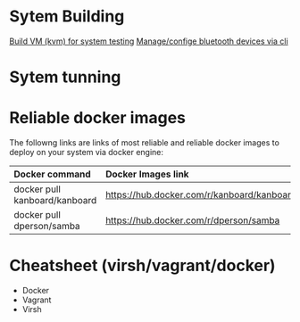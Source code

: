 # Sytem Building
[Build VM (kvm) for system testing](documentation/kvm-related/kvm-building-vm.md)
[Manage/confige bluetooth devices via cli]()
# Sytem tunning


# Reliable docker images
The followng links are links of most reliable and reliable docker images to deploy on your system via docker engine:


| **Docker command**  					| **Docker Images link** 												 |
| :---------------------------- | :----------------------------------------- |
| docker pull kanboard/kanboard | https://hub.docker.com/r/kanboard/kanboard | 
| docker pull dperson/samba     | https://hub.docker.com/r/dperson/samba     |

# Cheatsheet (virsh/vagrant/docker)

* Docker
* Vagrant
* Virsh 
